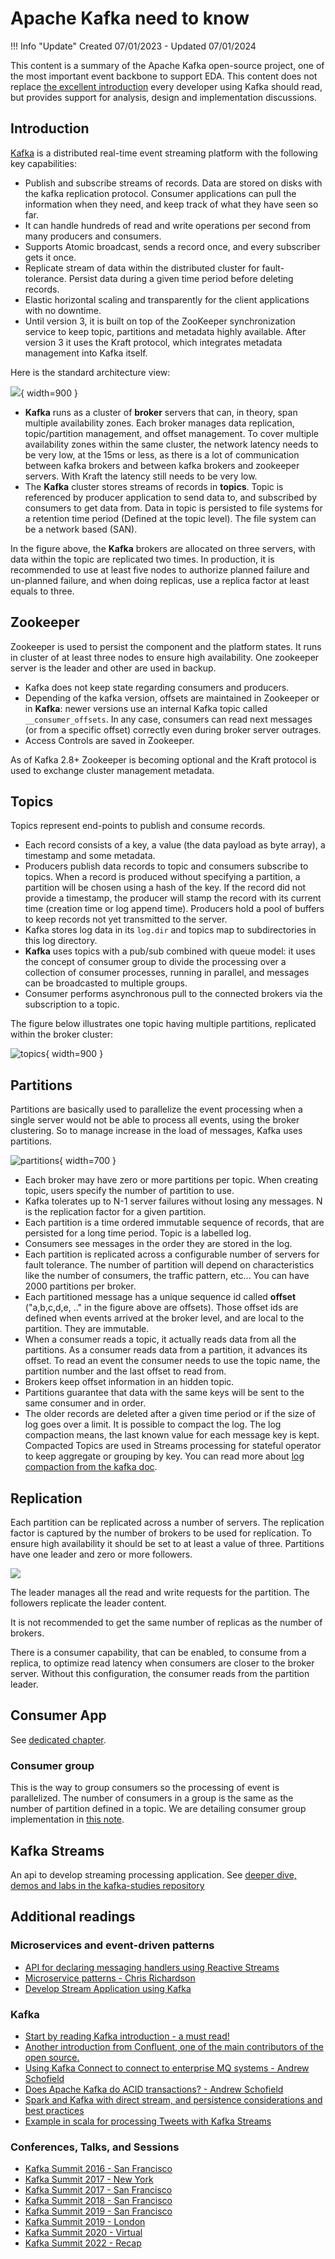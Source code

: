 # Apache Kafka need to know

!!! Info "Update"
    Created 07/01/2023 - Updated 07/01/2024

This content is a summary of the Apache Kafka open-source project, one of the most important event backbone to support EDA. This content does not replace [the excellent introduction](https://kafka.apache.org/intro) every developer using Kafka should read, but provides support for analysis, design and implementation discussions.

## Introduction

[Kafka](https://kafka.apache.org) is a distributed real-time event streaming platform with the following key capabilities:

* Publish and subscribe streams of records. Data are stored on disks with the kafka replication protocol. Consumer applications can pull the information when they need, and keep track of what they have seen so far.
* It can handle hundreds of read and write operations per second from many producers and consumers.
* Supports Atomic broadcast, sends a record once, and every subscriber gets it once.
* Replicate stream of data within the distributed cluster for fault-tolerance. Persist data during a given time period before deleting records.
* Elastic horizontal scaling and transparently for the client applications with no downtime.
* Until version 3, it is built on top of the ZooKeeper synchronization service to keep topic, partitions and metadata highly available. After version 3 it uses the Kraft  protocol, which integrates metadata management into Kafka itself.

Here is the standard architecture view:

![](./diagrams/kafka-hl-view.drawio.png){ width=900 }

* **Kafka** runs as a cluster of **broker** servers that can, in theory, span multiple availability zones. Each broker manages data replication, topic/partition management, and offset management.
To cover multiple availability zones within the same cluster, the network latency needs to be very low, at the 15ms or less, as there is a lot of communication between kafka brokers and between kafka brokers and zookeeper servers. With Kraft the latency still needs to be very low.
* The **Kafka** cluster stores streams of records in **topics**. Topic is referenced by producer application to send data to, and subscribed by consumers to get data from. Data in topic is persisted to file systems for a retention time period (Defined at the topic level). The file system can be a network based (SAN).

In the figure above, the **Kafka** brokers are allocated on three servers, with data within the topic are replicated two times. In production, it is recommended to use at least five nodes to authorize planned failure and un-planned failure, and when doing replicas, use a replica factor at least equals to three.

## Zookeeper

Zookeeper is used to persist the component and the platform states. It runs in cluster of at least three nodes to ensure high availability. One zookeeper server is the leader and other are used in backup.

* Kafka does not keep state regarding consumers and producers.
* Depending of the kafka version, offsets are maintained in Zookeeper or in **Kafka**: newer versions use an internal Kafka topic called `__consumer_offsets`. In any case, consumers can read next messages (or from a specific offset) correctly even during broker server outrages.
* Access Controls are saved in Zookeeper.

As of Kafka 2.8+ Zookeeper is becoming optional and the Kraft protocol is used to exchange cluster management metadata.

## Topics

Topics represent end-points to publish and consume records.

* Each record consists of a key, a value (the data payload as byte array), a timestamp and some metadata.
* Producers publish data records to topic and consumers subscribe to topics. When a record is produced without specifying a partition, a partition will be chosen using a hash of the key. If the record did not provide a timestamp, the producer will stamp the record with its current time (creation time or log append time). Producers hold a pool of buffers to keep records not yet transmitted to the server.
* Kafka stores log data in its `log.dir` and topics map to subdirectories in this log directory.
* **Kafka** uses topics with a pub/sub combined with queue model: it uses the concept of consumer group to divide the processing over a collection of consumer processes, running in parallel, and messages can be broadcasted to multiple groups.
* Consumer performs asynchronous pull to the connected brokers via the subscription to a topic.

The figure below illustrates one topic having multiple partitions, replicated within the broker cluster:

![topics](./diagrams/kafka-topic-partition.drawio.png){ width=900 }

## Partitions

Partitions are basically used to parallelize the event processing when a single server would not be able to process all events, using the broker clustering. So to manage increase in the load of messages, Kafka uses partitions.

![partitions](./diagrams/topic-part-offset.drawio.png){ width=700 }

* Each broker may have zero or more partitions per topic. When creating topic, users specify the number of partition to use.
* Kafka tolerates up to N-1 server failures without losing any messages. N is the replication factor for a given partition.
* Each partition is a time ordered immutable sequence of records, that are persisted for a long time period. Topic is a labelled log.
* Consumers see messages in the order they are stored in the log.
* Each partition is replicated across a configurable number of servers for fault tolerance. The number of partition will depend on characteristics like the number of consumers, the traffic pattern, etc... You can have 2000 partitions per broker.
* Each partitioned message has a unique sequence id called **offset** ("a,b,c,d,e, .." in the figure above are offsets). Those offset ids are defined when events arrived at the broker level, and are local to the partition. They are immutable.
* When a consumer reads a topic, it actually reads data from all the partitions. As a consumer reads data from a partition, it advances its offset. To read an event the consumer needs to use the topic name, the partition number and the last offset to read from.
* Brokers keep offset information in an hidden topic.
* Partitions guarantee that data with the same keys will be sent to the same consumer and in order.
* The older records are deleted after a given time period or if the size of log goes over a limit.
It is possible to compact the log. The log compaction means, the last known value for each message key is kept. Compacted Topics
are used in Streams processing for stateful operator to keep aggregate or grouping by key. You can read more about [log compaction from the kafka doc](https://kafka.apache.org/documentation/#design_compactionbasics).

## Replication

Each partition can be replicated across a number of servers. The replication factor is captured by the number of brokers to be used for replication. To ensure high availability it should be set to at least a value of three.
Partitions have one leader and zero or more followers.

![](./diagrams/topic-replication.drawio.png)

The leader manages all the read and write requests for the partition. The followers replicate the leader content. 

It is not recommended to get the same number of replicas as the number of brokers. 

There is a consumer capability, that can be enabled, to consume from a replica, to optimize read latency when consumers are closer to the broker server. Without this configuration, the consumer reads from the partition leader.

## Consumer App

See [dedicated chapter](./consumer.md).

### Consumer group

This is the way to group consumers so the processing of event is parallelized. 
The number of consumers in a group is the same as the number of partition defined in a topic. 
We are detailing consumer group implementation in [this note](./consumer.md#consumer-group).

## Kafka Streams

An api to develop streaming processing application. See [deeper dive, demos and labs in the kafka-studies repository](https://github.com/jbcodeforce/kafka-studies)


## Additional readings

### Microservices and event-driven patterns

* [API for declaring messaging handlers using Reactive Streams](https://github.com/eclipse/microprofile-reactive-messaging/blob/master/spec/src/main/asciidoc/architecture.asciidoc)
* [Microservice patterns - Chris Richardson](https://www.manning.com/books/microservices-patterns)
* [Develop Stream Application using Kafka](https://Kafka.apache.org/37/documentation/streams/)

### Kafka

* [Start by reading Kafka introduction - a must read!](https://kafka.apache.org/intro)
* [Another introduction from Confluent, one of the main contributors of the open source.](http://www.confluent.io/blog/introducing-Kafka-streams-stream-processing-made-simple)
* [Using Kafka Connect to connect to enterprise MQ systems - Andrew Schofield](https://medium.com/@andrew_schofield/using-kafka-connect-to-connect-to-enterprise-mq-systems-5674d53fe55e)
* [Does Apache Kafka do ACID transactions? - Andrew Schofield](https://medium.com/@andrew_schofield/does-apache-kafka-do-acid-transactions-647b207f3d0e)
* [Spark and Kafka with direct stream, and persistence considerations and best practices](http://aseigneurin.github.io/2016/05/07/spark-kafka-achieving-zero-data-loss.html)
* [Example in scala for processing Tweets with Kafka Streams](https://www.madewithtea.com/processing-tweets-with-kafka-streams.html)

### Conferences, Talks, and Sessions

* [Kafka Summit 2016 - San Francisco](https://www.confluent.io/resources/kafka-summit-san-francisco-2016/)
* [Kafka Summit 2017 - New York](https://www.confluent.io/resources/kafka-summit-new-york-2017/)
* [Kafka Summit 2017 - San Francisco](https://www.confluent.io/resources/kafka-summit-san-francisco-2017/)
* [Kafka Summit 2018 - San Francisco](https://www.confluent.io/resources/kafka-summit-san-francisco-2018/)
* [Kafka Summit 2019 - San Francisco](https://www.confluent.io/resources/kafka-summit-san-francisco-2019/)
* [Kafka Summit 2019 - London](https://www.confluent.io/resources/kafka-summit-london-2019/)
* [Kafka Summit 2020 - Virtual](https://www.confluent.io/resources/kafka-summit-2020/)
* [Kafka Summit 2022 - Recap](https://www.confluent.io/en-gb/blog/kafka-summit-london-2022-recap/)